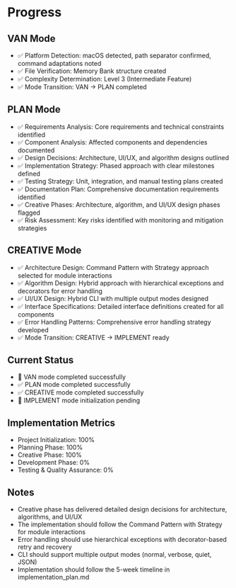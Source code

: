 # Progress

## VAN Mode
- ✅ Platform Detection: macOS detected, path separator confirmed, command adaptations noted
- ✅ File Verification: Memory Bank structure created
- ✅ Complexity Determination: Level 3 (Intermediate Feature)
- ✅ Mode Transition: VAN → PLAN completed

## PLAN Mode
- ✅ Requirements Analysis: Core requirements and technical constraints identified
- ✅ Component Analysis: Affected components and dependencies documented
- ✅ Design Decisions: Architecture, UI/UX, and algorithm designs outlined
- ✅ Implementation Strategy: Phased approach with clear milestones defined
- ✅ Testing Strategy: Unit, integration, and manual testing plans created
- ✅ Documentation Plan: Comprehensive documentation requirements identified
- ✅ Creative Phases: Architecture, algorithm, and UI/UX design phases flagged
- ✅ Risk Assessment: Key risks identified with monitoring and mitigation strategies

## CREATIVE Mode
- ✅ Architecture Design: Command Pattern with Strategy approach selected for module interactions
- ✅ Algorithm Design: Hybrid approach with hierarchical exceptions and decorators for error handling
- ✅ UI/UX Design: Hybrid CLI with multiple output modes designed
- ✅ Interface Specifications: Detailed interface definitions created for all components
- ✅ Error Handling Patterns: Comprehensive error handling strategy developed
- ✅ Mode Transition: CREATIVE → IMPLEMENT ready

## Current Status
- 🚀 VAN mode completed successfully
- ✅ PLAN mode completed successfully
- ✅ CREATIVE mode completed successfully
- 🔄 IMPLEMENT mode initialization pending

## Implementation Metrics
- Project Initialization: 100%
- Planning Phase: 100%
- Creative Phase: 100%
- Development Phase: 0%
- Testing & Quality Assurance: 0%

## Notes
- Creative phase has delivered detailed design decisions for architecture, algorithms, and UI/UX
- The implementation should follow the Command Pattern with Strategy for module interactions
- Error handling should use hierarchical exceptions with decorator-based retry and recovery
- CLI should support multiple output modes (normal, verbose, quiet, JSON)
- Implementation should follow the 5-week timeline in implementation_plan.md 